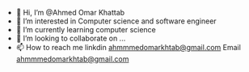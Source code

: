 - 👋 Hi, I’m @Ahmed Omar Khattab
- 👀 I’m interested in Computer science and software engineer 
- 🌱 I’m currently learning computer science 
- 💞️ I’m looking to collaborate on ...
- 📫 How to reach me 
linkdin ahmmmedomarkhtab@gmail.com
Email ahmmmedomarkhtab@gmail.com

<!---
AhmedOmarKhattab/AhmedOmarKhattab is a ✨ special ✨ repository because its `README.md` (this file) appears on your GitHub profile.
You can click the Preview link to take a look at your changes.
--->
